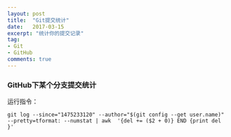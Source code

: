 ```yaml
---
layout: post
title:  "Git提交统计"
date:   2017-03-15
excerpt: "统计你的提交记录"
tag:
- Git
- GitHub
comments: true
---
```


### GitHub下某个分支提交统计

运行指令：
``` shell
git log --since="1475233120" --author="$(git config --get user.name)" --pretty=tformat: --numstat | awk  '{del += ($2 + 0)} END {print del }'
```

